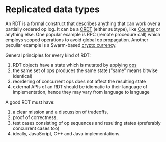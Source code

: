 # Replicated data types

An RDT is a formal construct that describes anything that can work over a partially ordered op log.
It can be a [CRDT](crdt.md) (either subtype), like [Counter](types/counter.md) or anything else.
One popular example is RPC (remote procedure call) which employs scoped operations to avoid global op propagation.
Another peculiar example is a Swarm-based [crypto currency](coin.md).

General principles for every kind of RDT:

1. RDT objects have a state which is mutated by applying [ops](op.md)
2. the same set of ops produces the same state ("same" means bitwise identical)
3. reordering of concurrent ops does not affect the resulting state
4. external APIs of an RDT should be idiomatic to their language of implementation, hence they may vary from language to language

A good RDT must have:
1. a clear mission and a discussion of tradeoffs,
2. proof of correctness,
3. test cases consisting of op sequences and resulting states (preferably concurrent cases too)
4. ideally, JavaScript, C++ and Java implementations.
